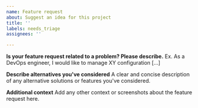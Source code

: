 ```yaml
---
name: Feature request
about: Suggest an idea for this project
title: ''
labels: needs_triage
assignees: ''

---
```


**Is your feature request related to a problem? Please describe.**
Ex. As a DevOps engineer, I would like to manage XY configuration [...]

**Describe alternatives you've considered**
A clear and concise description of any alternative solutions or features you've considered.

**Additional context**
Add any other context or screenshots about the feature request here.
